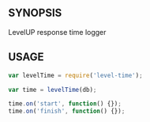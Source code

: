 ## SYNOPSIS
LevelUP response time logger

## USAGE

```js
var levelTime = require('level-time');

var time = levelTime(db);

time.on('start', function() {});
time.on('finish', function() {});
```

